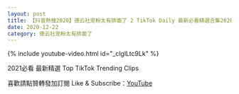 ```yaml
---
layout: post
title: 【抖音熱搜2020】德云社宠粉太有排面了 2 TikTok Daily 最新必看精選合集2020 12 22
date: 2020-12-22
category: 德云社宠粉太有排面了
---
```


{% include youtube-video.html id="_clglLtc9Lk" %}

2021必看 最新精選 Top TikTok Trending Clips

喜歡請點贊轉發加訂閱 Like & Subscribe：[YouTube](https://www.youtube.com/channel/UCAoR7VcanIPd04uEq_GIylA/videos)

